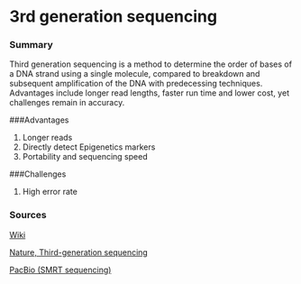 # 3rd generation sequencing

### Summary

Third generation sequencing is a method to determine the order of bases
of a DNA strand using a single molecule, compared to breakdown and
subsequent amplification of the DNA with predecessing techniques.
Advantages include longer read lengths, faster run time
and lower cost, yet challenges remain in accuracy.

###Advantages

1. Longer reads
2. Directly detect Epigenetics markers
3. Portability and sequencing speed

###Challenges

1. High error rate


### Sources

[Wiki](https://en.wikipedia.org/wiki/Third-generation_sequencing)

[Nature, Third-generation sequencing](https://dx.doi.org/10.1038/nbt0510-426)

[PacBio (SMRT sequencing)](http://www.pacb.com/smrt-science/smrt-sequencing/)